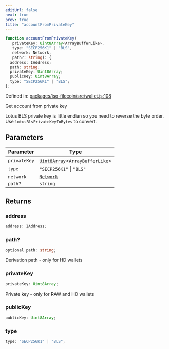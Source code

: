 ```yaml
---
editUrl: false
next: true
prev: true
title: "accountFromPrivateKey"
---
```


```ts
function accountFromPrivateKey(
   privateKey: Uint8Array<ArrayBufferLike>, 
   type: "SECP256K1" | "BLS", 
   network: Network, 
   path?: string): {
  address: IAddress;
  path: string;
  privateKey: Uint8Array;
  publicKey: Uint8Array;
  type: "SECP256K1" | "BLS";
};
```

Defined in: [packages/iso-filecoin/src/wallet.js:108](https://github.com/hugomrdias/filecoin/blob/main/packages/iso-filecoin/src/wallet.js#L108)

Get account from private key

Lotus BLS private key is little endian so you need to reverse the byte order. Use `lotusBlsPrivateKeyToBytes` to convert.

## Parameters

| Parameter | Type |
| ------ | ------ |
| `privateKey` | [`Uint8Array`](https://developer.mozilla.org/docs/Web/JavaScript/Reference/Global_Objects/Uint8Array)\<`ArrayBufferLike`\> |
| `type` | `"SECP256K1"` \| `"BLS"` |
| `network` | [`Network`](/api/iso-filecoin/types/type-aliases/network/) |
| `path?` | `string` |

## Returns

### address

```ts
address: IAddress;
```

### path?

```ts
optional path: string;
```

Derivation path - only for HD wallets

### privateKey

```ts
privateKey: Uint8Array;
```

Private key - only for RAW and HD wallets

### publicKey

```ts
publicKey: Uint8Array;
```

### type

```ts
type: "SECP256K1" | "BLS";
```
